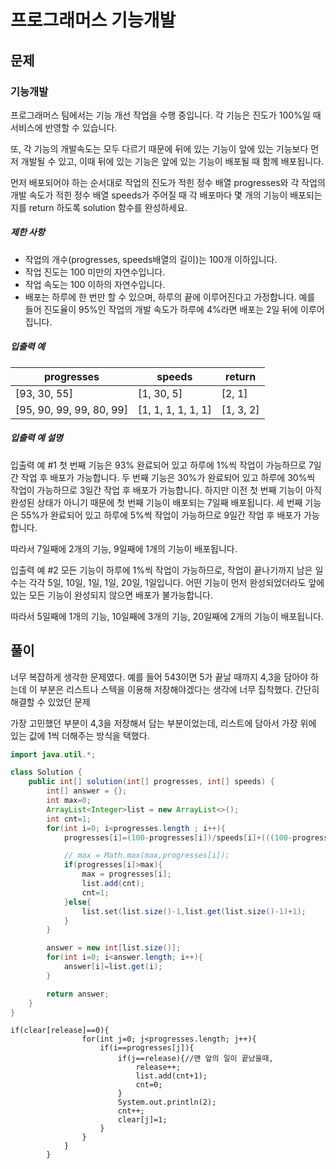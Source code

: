 # 프로그래머스 기능개발



## 문제

### 기능개발

프로그래머스 팀에서는 기능 개선 작업을 수행 중입니다. 각 기능은 진도가 100%일 때 서비스에 반영할 수 있습니다.

또, 각 기능의 개발속도는 모두 다르기 때문에 뒤에 있는 기능이 앞에 있는 기능보다 먼저 개발될 수 있고, 이때 뒤에 있는 기능은 앞에 있는 기능이 배포될 때 함께 배포됩니다.

먼저 배포되어야 하는 순서대로 작업의 진도가 적힌 정수 배열 progresses와 각 작업의 개발 속도가 적힌 정수 배열 speeds가 주어질 때 각 배포마다 몇 개의 기능이 배포되는지를 return 하도록 solution 함수를 완성하세요.

##### 제한 사항

- 작업의 개수(progresses, speeds배열의 길이)는 100개 이하입니다.
- 작업 진도는 100 미만의 자연수입니다.
- 작업 속도는 100 이하의 자연수입니다.
- 배포는 하루에 한 번만 할 수 있으며, 하루의 끝에 이루어진다고 가정합니다. 예를 들어 진도율이 95%인 작업의 개발 속도가 하루에 4%라면 배포는 2일 뒤에 이루어집니다.

##### 입출력 예

| progresses               | speeds             | return    |
| ------------------------ | ------------------ | --------- |
| [93, 30, 55]             | [1, 30, 5]         | [2, 1]    |
| [95, 90, 99, 99, 80, 99] | [1, 1, 1, 1, 1, 1] | [1, 3, 2] |

##### 입출력 예 설명

입출력 예 #1
첫 번째 기능은 93% 완료되어 있고 하루에 1%씩 작업이 가능하므로 7일간 작업 후 배포가 가능합니다.
두 번째 기능은 30%가 완료되어 있고 하루에 30%씩 작업이 가능하므로 3일간 작업 후 배포가 가능합니다. 하지만 이전 첫 번째 기능이 아직 완성된 상태가 아니기 때문에 첫 번째 기능이 배포되는 7일째 배포됩니다.
세 번째 기능은 55%가 완료되어 있고 하루에 5%씩 작업이 가능하므로 9일간 작업 후 배포가 가능합니다.

따라서 7일째에 2개의 기능, 9일째에 1개의 기능이 배포됩니다.

입출력 예 #2
모든 기능이 하루에 1%씩 작업이 가능하므로, 작업이 끝나기까지 남은 일수는 각각 5일, 10일, 1일, 1일, 20일, 1일입니다. 어떤 기능이 먼저 완성되었더라도 앞에 있는 모든 기능이 완성되지 않으면 배포가 불가능합니다.

따라서 5일째에 1개의 기능, 10일째에 3개의 기능, 20일째에 2개의 기능이 배포됩니다.





## 풀이

너무 복잡하게 생각한 문제였다. 예를 들어 543이면 5가 끝날 때까지 4,3을 담아야 하는데 이 부분은 리스트나 스텍을 이용해 저장해야겠다는 생각에 너무 집착했다. 간단히 해결할 수 있었던 문제

가장 고민했던 부분이 4,3을 저장해서 담는 부분이었는데, 리스트에 담아서 가장 위에 있는 값에 1씩 더해주는 방식을 택했다.



```java
import java.util.*;

class Solution {
    public int[] solution(int[] progresses, int[] speeds) {
        int[] answer = {};
        int max=0;
        ArrayList<Integer>list = new ArrayList<>();
        int cnt=1;
        for(int i=0; i<progresses.length ; i++){
            progresses[i]=(100-progresses[i])/speeds[i]+(((100-progresses[i])%speeds[i]==0) ? 0 : 1);

            // max = Math.max(max,progresses[i]);
            if(progresses[i]>max){
                max = progresses[i];
                list.add(cnt);
                cnt=1;
            }else{
                list.set(list.size()-1,list.get(list.size()-1)+1);
            }
        }

        answer = new int[list.size()];
        for(int i=0; i<answer.length; i++){
            answer[i]=list.get(i);
        }

        return answer;
    }
}
```













```
if(clear[release]==0){
                for(int j=0; j<progresses.length; j++){
                    if(i==progresses[j]){
                        if(j==release){//맨 앞의 일이 끝났을때,
                            release++;
                            list.add(cnt+1);
                            cnt=0;
                        }
                        System.out.println(2);
                        cnt++;
                        clear[j]=1;
                    } 
                }
            }
        }
```

